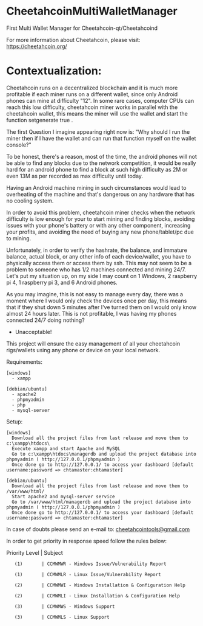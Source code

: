 # CheetahcoinMultiWalletManager
First Multi Wallet Manager for Cheetahcoin-qt/Cheetahcoind

For more information about Cheetahcoin, please visit: https://cheetahcoin.org/

# Contextualization: 
Cheetahcoin runs on a decentralized blockchain and it is much more profitable if each miner runs on a different wallet, since only Android phones can mine at difficulty "12". 
In some rare cases, computer CPUs can reach this low difficulty, cheetahcoin miner works in parallel with the cheetahcoin wallet, this means the miner will use the wallet and start the function setgenerate true <threads>.

The first Question I imagine appearing right now is:
"Why should I run the miner then if I have the wallet and can run that function myself on the wallet console?"

To be honest, there's a reason, most of the time, the android phones will not be able to find any blocks due to the network competition, it would be really hard for an android phone to find a block at such high difficulty as 2M or even 13M as per recorded as max difficulty until today. 

Having an Android machine mining in such circumstances would lead to overheating of the machine and that's dangerous on any hardware that has no cooling system.

In order to avoid this problem, cheetahcoin miner checks when the network difficulty is low enough for your to start mining and finding blocks, avoiding issues with your phone's battery or with any other component, increasing your profits, and avoiding the need of buying any new phone/tablet/pc due to mining.

Unfortunately, in order to verify the hashrate, the balance, and immature balance, actual block, or any other info of each device/wallet, you have to physically access them or access them by ssh. This may not seem to be a problem to someone who has 1/2 machines connected and mining 24/7. 
Let's put my situation up, on my side I may count on 1 Windows, 2 raspberry pi 4, 1 raspberry pi 3, and 6 Android phones. 

As you may imagine, this is not easy to manage every day, there was a moment where I would only check the devices once per day, this means that if they shut down 5 minutes after I've turned them on I would only know almost 24 hours later. 
This is not profitable, I was having my phones connected 24/7 doing nothing? 
- Unacceptable!

This project will ensure the easy management of all your cheetahcoin rigs/wallets using any phone or device on your local network.

Requirements:
  
    [windows]
      - xampp
  
    [debian/ubuntu]
      - apache2
      - phpmyadmin
      - php
      - mysql-server
  
Setup:
  
    [windows]
      Download all the project files from last release and move them to c:\xampp\htdocs\
      Execute xampp and start Apache and MySQL
      Go to c:\xampp\htdocs\managerdb and upload the project database into phpmyadmin ( http://127.0.0.1/phpmyadmin )
      Once done go to http://127.0.0.1/ to access your dashboard [default username:password => chtamaster:chtamaster]

    [debian/ubuntu]
      Download all the project files from last release and move them to /var/www/html/
      Start apache2 and mysql-server service 
      Go to /var/www/html/managerdb and upload the project database into phpmyadmin ( http://127.0.0.1/phpmyadmin )
      Once done go to http://127.0.0.1/ to access your dashboard [default username:password => chtamaster:chtamaster]
  
In case of doubts please send an e-mail to:  cheetahcointools@gmail.com
  
In order to get priority in response speed follow the rules below:
  
  Priority Level | Subject
  
       (1)       | CCMWMWR - Windows Issue/Vulnerability Report
  
       (1)       | CCMWMLR - Linux Issue/Vulnerability Report
  
       (2)       | CCMWMWI - Windows Installation & Configuration Help
  
       (2)       | CCMWMLI - Linux Installation & Configuration Help
  
       (3)       | CCMWMWS - Windows Support
  
       (3)       | CCMWMLS - Linux Support
